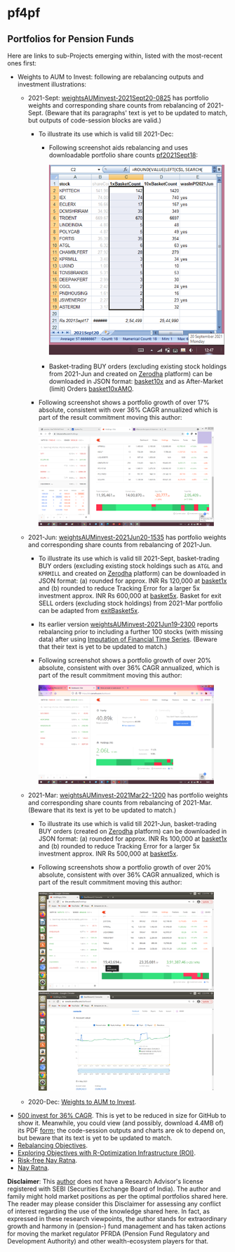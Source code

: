 # pf4pf
## Portfolios for Pension Funds
Here are links to sub-Projects emerging within, listed with the most-recent ones first:
- Weights to AUM to Invest: following are rebalancing outputs and investment illustrations:
    * 2021-Sept: [weightsAUMinvest-2021Sept20-0825](./bt77rebal2021Sept/preview-1dac7d3b1bb7html-2021Sept20-0825.pdf) has portfolio weights and corresponding share counts from rebalancing of 2021-Sept. (Beware that its paragraphs' text is yet to be updated to match, but outputs of code-session blocks are valid.)
        + To illustrate its use which is valid till 2021-Dec:
            * Following screenshot aids rebalancing and uses downloadable portfolio share counts [pf2021Sept18](./bt77rebal2021Sept/pfShareCountAdj2021Sept18.txt):

              <img src="./bt77rebal2021Sept/pf4pfBt77-2021Sept20b.png" width="400">
 
            * Basket-trading BUY orders (excluding existing stock holdings from 2021-Jun and created on [Zerodha](https://zerodha.com/) platform) can be downloaded in JSON format: [basket10x](./bt77rebal2021Sept/bt772021sept10xnoheld.json) and as After-Market (limit) Orders [basket10xAMO](./bt77rebal2021Sept/SeptLimAMOx10n11.json).
        + Following screenshot shows a portfolio growth of over 17% absolute, consistent with over 36% CAGR annualized which is part of the result commitment moving this author:

          <img src="./bt77rebal2021Sept/vnkHoldingsZerodha-2021Sept20-1513c.png" width="400">

    * 2021-Jun: [weightsAUMinvest-2021Jun20-1535](./bt77rebal2021Jun/weightsAUMinvest-2021Jun20-1535.pdf) has portfolio weights and corresponding share counts from rebalancing of 2021-Jun.

        + To illustrate its use which is valid till 2021-Sept, basket-trading BUY orders (excluding existing stock holdings such as `ATGL` and `KPRMILL` and created on [Zerodha](https://zerodha.com/) platform) can be downloaded in JSON format: (a) rounded for approx. INR Rs 120,000 at [basket1x](./bt77rebal2021Jun/bt77x1entry2021JunNoHeld.json) and (b) rounded to reduce Tracking Error for a larger 5x investment approx. INR Rs 600,000 at [basket5x](./bt77rebal2021Jun/bt77x5entry2021JunNoHeld.json). Basket for exit SELL orders (excluding stock holdings) from 2021-Mar portfolio can be adapted from [exitBasket5x](./bt77rebal2021Jun/bt77x5exit2021MarNoHeld.json).
        + Its earlier version [weightsAUMinvest-2021Jun19-2300](./bt77rebal2021Jun/weightsAUMinvest-2021Jun19-2300.pdf) reports rebalancing prior to including a further 100 stocks (with missing data) after using [Imputation of Financial Time Series](https://cran.r-project.org/web/packages/imputeFin/vignettes/ImputeFinancialTimeSeries.html). (Beware that their text is yet to be updated to match.)
        + Following screenshot shows a portfolio growth of over 20% absolute, consistent with over 36% CAGR annualized, which is part of the result commitment moving this author:

          <img src="./bt77rebal2021Jun/bt77dashboard-2021Jun20.png" width="400">

    * 2021-Mar: [weightsAUMinvest-2021Mar22-1200](./bt77rebal2021Mar/weightsAUMinvest-2021Mar22-1200.pdf) has portfolio weights and corresponding share counts from rebalancing of 2021-Mar. (Beware that its text is yet to be updated to match.)

        + To illustrate its use which is valid till 2021-Jun, basket-trading BUY orders (created on [Zerodha](https://zerodha.com/) platform) can be downloaded in JSON format: (a) rounded for approx. INR Rs 100,000 at [basket1x](./bt77rebal2021Mar/bt77entry2021Mar22.json) and (b) rounded to reduce Tracking Error for a larger 5x investment approx. INR Rs 500,000 at [basket5x](./bt77rebal2021Mar/bt77x5entry2021Mar.json).
        + Following screenshots show a portfolio growth of over 20% absolute, consistent with over 36% CAGR annualized, which is part of the result commitment moving this author:

          <img src="./bt77rebal2021Mar/Screenshot from 2021-05-05 14-24-56-Yholdings.png" width="400">  <img src="./bt77rebal2021Mar/Screenshot from 2021-05-05 14-23-10-YaccountCurve.png" width="400">

    * 2020-Dec: [Weights to AUM to Invest](./weightsAUMinvest.md).
- [500 invest for 36% CAGR](./invest500CAGR36.md). This is yet to be reduced in size for GitHub to show it. Meanwhile, you could view (and possibly, download 4.4MB of) its PDF [form](./preview-63070e03e9f-500invest36CAGR-2021Jan01-2358.pdf); the code-session outputs and charts are ok to depend on, but beware that its text is yet to be updated to match.
- [Rebalancing Objectives](./rebalanceObjectives.md).
- [Exploring Objectives with R-Optimization Infrastructure (ROI)](./momentObjective.md).
- [Risk-free Nay Ratna](./riskfreeNayRatna.md).
- [Nay Ratna](nayRatna/nayRatna.md).

**Disclaimer**: This [author](mailto:yadevinit@gmail.com) does not have a Research Advisor's license registered with SEBI (Securities Exchange Board of India). The author and family might hold market positions as per the optimal portfolios shared here. The reader may please consider this Disclaimer for assessing any conflict of interest regarding the use of the knowledge shared here. In fact, as expressed in these research viewpoints, the author stands for extraordinary growth and harmony in (pension-) fund management and has taken actions for moving the market regulator PFRDA (Pension Fund Regulatory and Development Authority) and other wealth-ecosystem players for that.
